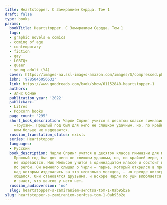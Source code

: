 ```yaml
---
title: Heartstopper. С Замиранием Сердца. Том 1
draft: false
type: books
params:
  bookTitle: Heartstopper. С Замиранием Сердца. Том 1
  tags:
  - graphic novels & comics
  - coming of age
  - contemporary
  - fiction
  - gay
  - LGBTQ+
  - queer
  - young adult (YA)
  cover: https://images-na.ssl-images-amazon.com/images/S/compressed.photo.goodreads.com/books/1653312503i/61152840.jpg
  isbn: '9785045056632'
  link: https://www.goodreads.com/book/show/61152840-heartstopper-1
  authors:
  - Элис Осман
  publication_year: '2022'
  publishers:
  - Litres
  - Popcorn books
  page_count: '295'
  short_book_description: Чарли Спринг учится в десятом классе гимназии для мальчиков
    «Трухэм». Прошлый год был для него не слишком удачным, но, по крайней мере, над
    ним больше не издеваются.
  russian_translation_status: exists
  series: Heartstopper
  languages:
  - Русский
  book_description: Чарли Спринг учится в десятом классе гимназии для мальчиков «Трухэм».
    Прошлый год был для него не слишком удачным, но, по крайней мере, над ним больше
    не издеваются. Ник Нельсон учится в одиннадцатом классе и состоит в школьной команде
    по регби. Он немного слышал о Чарли — парне, который открылся в прошлом году и
    над которым издевались за это несколько месяцев, — но прежде никогда с ним не
    общался. Они становятся друзьями, и вскоре Чарли по уши влюбляется в Ника, хотя
    и знает, что шансов у него нет…
  russian_audioversion: 'no'
  slug: heartstopper-s-zamiraniem-serdtsa-tom-1-0ab95b2e
slug: heartstopper-s-zamiraniem-serdtsa-tom-1-0ab95b2e
---
```

